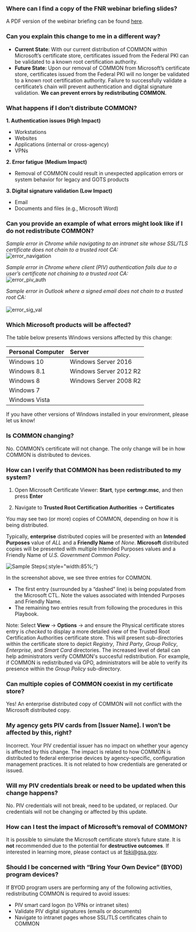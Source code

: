 <br>

### Where can I find a copy of the FNR webinar briefing slides?
A PDF version of the webinar briefing can be found <a target="_blank" href="{{site.baseurl}}/docs/FPKI_Trust_Removal_-_FNR_Webinar_07182018.pdf">here</a>.


### Can you explain this change to me in a different way?
- **Current State**: With our current distribution of COMMON within Microsoft’s certificate store, certificates issued from the Federal PKI can be validated to a known root certification authority.
- **Future State**: Upon our removal of COMMON from Microsoft’s certificate store, certificates issued from the Federal PKI will no longer be validated to a known root certification authority. Failure to successfully validate a certificate’s chain will prevent authentication and digital signature validation. **We can prevent errors by redistributing COMMON.**


### What happens if I don’t distribute COMMON?

**1.  Authentication issues (High Impact)**
- Workstations 
- Websites  
- Applications (internal or cross-agency)
- VPNs

**2.  Error fatigue (Medium Impact)**
- Removal of COMMON could result in unexpected application errors or system behavior for legacy and GOTS products

**3.  Digital signature validation (Low Impact)**
- Email
- Documents and files (e.g., Microsoft Word)


### Can you provide an example of what errors might look like if I do not redistribute COMMON?

*Sample error in Chrome while navigating to an intranet site whose SSL/TLS certificate does not chain to a trusted root CA:*
     <br>
     ![error_navigation]({{site.baseurl}}/img/error_navigation.png)

*Sample error in Chrome where client (PIV) authentication fails due to a user’s certificate not chaining to a trusted root CA:*
     <br>
     ![error_piv_auth]({{site.baseurl}}/img/error_piv_auth.png)

*Sample error in Outlook where a signed email does not chain to a trusted root CA:*
     <br>
     <br>
     ![error_sig_val]({{site.baseurl}}/img/error_sig_val.png)

### Which Microsoft products will be affected?
The table below presents Windows versions affected by this change:

| **Personal Computer** |  **Server** | 
| :-------- |  :-------- | 
| Windows 10  | Windows Server 2016 |
| Windows 8.1   | Windows Server 2012 R2 |
| Windows 8   | Windows Server 2008 R2 |
| Windows 7   | |
| Windows Vista   | | 

If you have other versions of Windows installed in your environment, please let us know!


### Is COMMON changing?

No. COMMON’s certificate will not change. The only change will be in how COMMON is distributed to devices.


### How can I verify that COMMON has been redistributed to my system?

1. Open Microsoft Certificate Viewer:  **Start**, type **certmgr.msc**, and then press **Enter**

2. Navigate to **Trusted Root Certification Authorities** -> **Certificates** 


You may see two (or more) copies of COMMON, depending on how it is being distributed.

Typically, **enterprise** distributed copies will be presented with an **Intended Purposes** value of *ALL* and a **Friendly Name** of *None*.
**Microsoft** distributed copies will be presented with multiple Intended Purposes values and a Friendly Name of *U.S. Government Common Policy*.

![Sample Steps]({{site.baseurl}}/img/verify_trust.png){:style="width:85%;"}

In the screenshot above, we see three entries for COMMON.
- The first entry (surrounded by a “dashed” line) is being populated from the Microsoft CTL. Note the values associated with Intended Purposes and Friendly Name.
- The remaining two entries result from following the procedures in this Playbook.

Note: Select **View** -> **Options** -> and ensure the Physical certificate stores entry is *checked* to display a more detailed view of the Trusted Root Certification Authorities certificate store. This will present sub-directories within the certificate store to depict *Registry*, *Third Party*, *Group Policy*, *Enterprise*, and *Smart Card* directories. The increased level of detail can help administrators verify COMMON's succesful redistribution. For example, if COMMON is redistributed via GPO, administrators will be able to verify its presence within the *Group Policy* sub-directory.


### Can multiple copies of COMMON coexist in my certificate store?

Yes! An enterprise distributed copy of COMMON will not conflict with the Microsoft distributed copy.


### My agency gets PIV cards from [Issuer Name]. I won’t be affected by this, right?

Incorrect. Your PIV credential issuer has no impact on whether your agency is affected by this change. The impact is related to how COMMON is distributed to federal enterprise devices by agency-specific, configuration management practices.  It is not related to how credentials are generated or issued.

### Will my PIV credentials break or need to be updated when this change happens?

No. PIV credentials will not break, need to be updated, or replaced. Our credentials will not be changing or affected by this update.


### How can I test the impact of Microsoft’s removal of COMMON?

It is possible to simulate the Microsoft certificate store’s future state.  It is **not** recommended due to the potential for **destructive outcomes**. If interested in learning more, please contact us at fpki@gsa.gov.


### Should I be concerned with “Bring Your Own Device” (BYOD) program devices?

If BYOD program users are performing any of the following activities, redistributing COMMON is required to avoid issues:
- PIV smart card logon (to VPNs or intranet sites) 
- Validate PIV digital signatures (emails or documents)
- Navigate to intranet pages whose SSL/TLS certificates chain to COMMON
